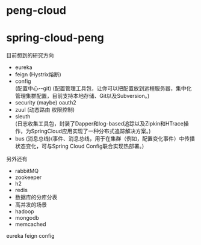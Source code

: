 # peng-cloud
spring-cloud-peng
====
目前想到的研究方向
* eureka
* feign (Hystrix熔断)
* config   
    (配置中心--git) (配置管理工具包，让你可以把配置放到远程服务器，集中化管理集群配置，目前支持本地存储、Git以及Subversion。)
* security (maybe) oauth2
* zuul (动态路由 权限控制)
* sleuth   
    (日志收集工具包，封装了Dapper和log-based追踪以及Zipkin和HTrace操作，为SpringCloud应用实现了一种分布式追踪解决方案。)
* bus 
    (消息总线)(事件、消息总线，用于在集群（例如，配置变化事件）中传播状态变化，可与Spring Cloud Config联合实现热部署。)
    
另外还有
+ rabbitMQ
+ zookeeper
+ h2
+ redis
+ 数据库的分库分表
+ 高并发的场景
+ hadoop
+ mongodb
+ memcached


eureka feign config  